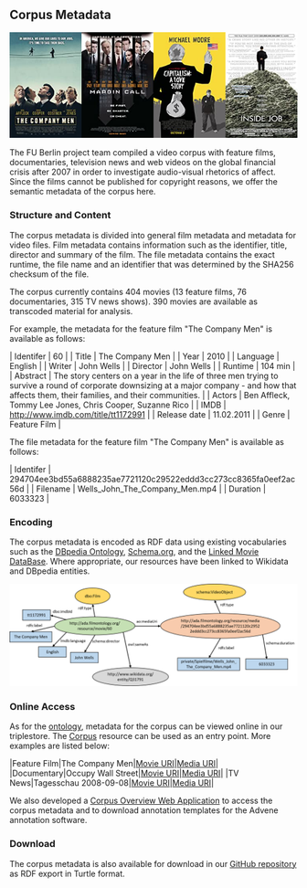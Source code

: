 ## Corpus Metadata

![Image Movie Wallpapers](corpus.png)

The FU Berlin project team compiled a video corpus with feature films, documentaries, television news and web videos on the global financial crisis after 2007 in order to investigate audio-visual rhetorics of affect. Since the films cannot be published for copyright reasons, we offer the semantic metadata of the corpus here.

### Structure and Content

The corpus metadata is divided into general film metadata and metadata for video files. Film metadata contains information such as the identifier, title, director and summary of the film. The file metadata contains the exact runtime, the file name and an identifier that was determined by the SHA256 checksum of the file. 

The corpus currently contains 404 movies (13 feature films, 76 documentaries, 315 TV news shows). 390 movies are available as transcoded material for analysis.

For example, the metadata for the feature film "The Company Men" is available as follows:

| Identifer | 60 |
| Title | The Company Men |
| Year | 2010 |
| Language | English |
| Writer | John Wells |
| Director | John Wells |
| Runtime | 104 min |
| Abstract | The story centers on a year in the life of three men trying to survive a round of corporate downsizing at a major company - and how that affects them, their families, and their communities. |
| Actors | Ben Affleck, Tommy Lee Jones, Chris Cooper, Suzanne Rico |
| IMDB | http://www.imdb.com/title/tt1172991 |
| Release&nbsp;date | 11.02.2011 |
| Genre | Feature Film |

The file metadata for the feature film "The Company Men" is available as follows:

| Identifer | 294704ee3bd55a6888235ae7721120c29522eddd3cc273cc8365fa0eef2ac56d |
| Filename | Wells_John_The_Company_Men.mp4 |
| Duration | 6033323 |

### Encoding

The corpus metadata is encoded as RDF data using existing vocabularies such as the [DBpedia Ontology](https://wiki.dbpedia.org/services-resources/ontology), [Schema.org](https://schema.org/), and the [Linked Movie DataBase](http://linkedmdb.org/). Where appropriate, our resources have been linked to Wikidata and DBpedia entities.

[![Image RDF metadata](metadata_rdf.png "RDF corpus metadata")](metadata_rdf.png)

### Online Access

As for the [ontology](../ontology), metadata for the corpus can be viewed online in our triplestore. The [Corpus](http://ada.filmontology.org/resource/Corpus) resource can be used as an entry point. More examples are listed below:

|Feature Film|The Company Men|[Movie URI](http://ada.filmontology.org/resource/movie/60)|[Media URI](http://ada.filmontology.org/resource/media/294704ee3bd55a6888235ae7721120c29522eddd3cc273cc8365fa0eef2ac56d)|
|Documentary|Occupy Wall Street|[Movie URI](http://ada.filmontology.org/resource/movie/74)|[Media URI](http://ada.filmontology.org/resource/media/39953b6ccea8c49b0a119f1715aab20818e4564cc4b2c2e8567722c9f418f1b9)|
|TV News|Tagesschau 2008-09-08|[Movie URI](http://ada.filmontology.org/resource/movie/135)|[Media URI](http://ada.filmontology.org/resource/media/acf1fece68a0a33b2d5acc6a68c2affd4913296935bf37a21e0444aa386e2f7b)|

We also developed a [Corpus Overview Web Application](http://ada.filmontology.org/corpus/) to access the corpus metadata and to download annotation templates for the Advene annotation software.

### Download

The corpus metadata is also available for download in our [GitHub repository](https://github.com/ProjectAdA/public/tree/master/ontology) as RDF export in Turtle format.

